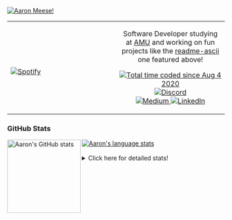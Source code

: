 [![Aaron Meese!](https://user-images.githubusercontent.com/17814535/88975338-a2aabf00-d27f-11ea-963f-8a19608716b4.png)](https://github.com/ajmeese7/readme-ascii "README ASCII")

<!-- Modified from project here: https://github.com/novatorem/novatorem -->
<table width="100%"> 
  <tr>
  <td width="50%">
      
&nbsp; <br> [![Spotify](https://ajmeese7.vercel.app/api/spotify)](https://open.spotify.com/user/ajmeese)

  </td>
  <td width="50%">
    <p align="center">
    Software Developer studying at <a href="https://www.amu.apus.edu/">AMU</a> and working on fun 
    projects like the <a href="https://github.com/ajmeese7/readme-ascii">readme-ascii</a> one featured above!
    </p>
    <p align="center">
      <a href="https://wakatime.com/@f726891d-3b02-46cd-9b60-e8c59f9e2b14">
        <img src="https://wakatime.com/badge/user/f726891d-3b02-46cd-9b60-e8c59f9e2b14.svg" alt="Total time coded since Aug 4 2020" title="WakaTime" />
      </a>
      <a href="http://link.aaronmeese.com/discord">
        <img src="https://img.shields.io/badge/discord-ajmeese7%234835-369?style=flat-square&logo=discord&logoColor=white&color=purple" alt="Discord" title="Discord">
      </a>
      <br />
      <a href="https://link.aaronmeese.com/medium">
        <img src="https://img.shields.io/badge/medium-ajmeese7-1DB954?style=flat-square&logo=medium&logoColor=white" alt="Medium" title="Medium">
      </a>
      <a href="https://link.aaronmeese.com/linkedin">
        <img src="https://img.shields.io/badge/linkedIn-aaronmeese-1DB954?style=flat-square&logo=linkedin&logoColor=white&color=blue" alt="LinkedIn" title="LinkedIn">
      </a>
    </p>
  </td>

</table>

[//]: <> (The `&nbsp;` is to have Aphelion take up more space)

### GitHub Stats ###

<a href="https://profile-summary-for-github.com/user/ajmeese7">
  <img align="left" height="170px" src="https://github-readme-stats.vercel.app/api?username=ajmeese7&show_icons=true&line_height=27&count_private=true" alt="Aaron's GitHub stats"/>
  <img src="https://github-readme-stats.vercel.app/api/top-langs/?username=ajmeese7&hide_langs_below=5&layout=compact" alt="Aaron's language stats"/>
</a>

<br />
<br />
<details>
<summary>Click here for detailed stats!</summary>

### :zap: Recent Activity
<!--START_SECTION:activity-->
1. ❗️ Opened issue [#141](https://github.com/neurobin/shc/issues/141) in [neurobin/shc](https://github.com/neurobin/shc)
2. ❗️ Opened issue [#6](https://github.com/dendronhq/template.publish.github-action/issues/6) in [dendronhq/template.publish.github-action](https://github.com/dendronhq/template.publish.github-action)
3. ❗️ Closed issue [#140](https://github.com/neurobin/shc/issues/140) in [neurobin/shc](https://github.com/neurobin/shc)
4. 🗣 Commented on [#140](https://github.com/neurobin/shc/issues/140) in [neurobin/shc](https://github.com/neurobin/shc)
5. ❗️ Opened issue [#140](https://github.com/neurobin/shc/issues/140) in [neurobin/shc](https://github.com/neurobin/shc)
<!--END_SECTION:activity-->

### 🧐 Waka Stats
<!--START_SECTION:waka-->
![Code Time](http://img.shields.io/badge/Code%20Time-1%2C069%20hrs%2012%20mins-blue)

**🐱 My GitHub Data** 

> 🏆 841 Contributions in the Year 2022
 > 
> 📦 342.0 kB Used in GitHub's Storage 
 > 
> 💼 Opted to Hire
 > 
> 📜 77 Public Repositories 
 > 
> 🔑 29 Private Repositories  
 > 
**I'm an Early 🐤** 

```text
🌞 Morning    258 commits    ██████░░░░░░░░░░░░░░░░░░░   23.98% 
🌆 Daytime    390 commits    █████████░░░░░░░░░░░░░░░░   36.25% 
🌃 Evening    415 commits    █████████░░░░░░░░░░░░░░░░   38.57% 
🌙 Night      13 commits     ░░░░░░░░░░░░░░░░░░░░░░░░░   1.21%

```
📅 **I'm Most Productive on Sunday** 

```text
Monday       143 commits    ███░░░░░░░░░░░░░░░░░░░░░░   13.29% 
Tuesday      160 commits    ███░░░░░░░░░░░░░░░░░░░░░░   14.87% 
Wednesday    120 commits    ██░░░░░░░░░░░░░░░░░░░░░░░   11.15% 
Thursday     153 commits    ███░░░░░░░░░░░░░░░░░░░░░░   14.22% 
Friday       117 commits    ██░░░░░░░░░░░░░░░░░░░░░░░   10.87% 
Saturday     173 commits    ████░░░░░░░░░░░░░░░░░░░░░   16.08% 
Sunday       210 commits    █████░░░░░░░░░░░░░░░░░░░░   19.52%

```


📊 **This Week I Spent My Time On** 

```text
⌚︎ Time Zone: America/New_York

💬 Programming Languages: 
Bash                     11 hrs 2 mins       █████████████░░░░░░░░░░░░   51.77% 
YAML                     2 hrs 6 mins        ██░░░░░░░░░░░░░░░░░░░░░░░   9.86% 
Markdown                 1 hr 53 mins        ██░░░░░░░░░░░░░░░░░░░░░░░   8.9% 
TypeScript               1 hr 41 mins        ██░░░░░░░░░░░░░░░░░░░░░░░   7.91% 
PHP                      1 hr 26 mins        █░░░░░░░░░░░░░░░░░░░░░░░░   6.75%

🐱‍💻 Projects: 
zork                     4 hrs 56 mins       █████░░░░░░░░░░░░░░░░░░░░   23.13% 
aaronmeese.com           4 hrs 51 mins       █████░░░░░░░░░░░░░░░░░░░░   22.8% 
karameese.com            3 hrs 11 mins       ███░░░░░░░░░░░░░░░░░░░░░░   14.93% 
meese.enterprises        3 hrs 2 mins        ███░░░░░░░░░░░░░░░░░░░░░░   14.25% 
gatsby-gh-pages-action   1 hr 27 mins        █░░░░░░░░░░░░░░░░░░░░░░░░   6.86%

```

**I Mostly Code in JavaScript** 

```text
JavaScript               32 repos            ████████████░░░░░░░░░░░░░   50.0% 
HTML                     9 repos             ███░░░░░░░░░░░░░░░░░░░░░░   14.06% 
Python                   5 repos             ██░░░░░░░░░░░░░░░░░░░░░░░   7.81% 
Java                     4 repos             █░░░░░░░░░░░░░░░░░░░░░░░░   6.25% 
CSS                      3 repos             █░░░░░░░░░░░░░░░░░░░░░░░░   4.69%

```



 Last Updated on 13/06/2022 08:03:25 UTC
<!--END_SECTION:waka-->
</details>

